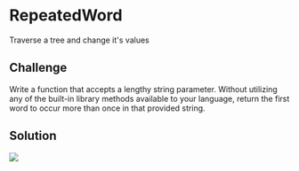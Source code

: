# RepeatedWord
Traverse a tree and change it's values

## Challenge
Write a function that accepts a lengthy string parameter.
Without utilizing any of the built-in library methods available to your language, return the first word to occur more than once in that provided string.

## Solution
<img src=https://raw.githubusercontent.com/DevinTyler26/data-structures-and-algorithms/master/assests/repeated_word.JPG>
